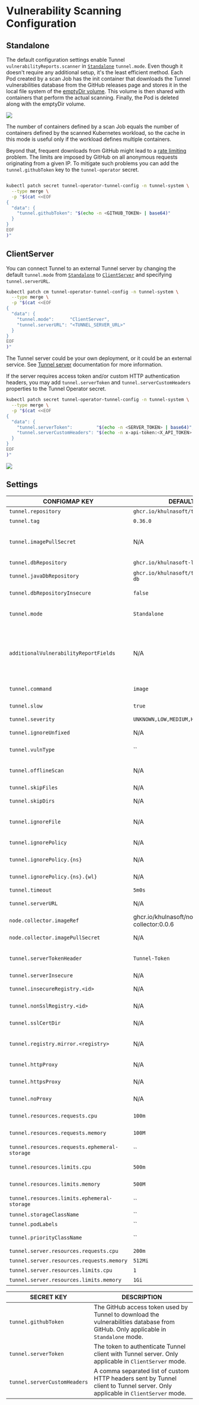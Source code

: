 # Vulnerability Scanning Configuration

## Standalone

The default configuration settings enable Tunnel `vulnerabilityReports.scanner` in [`Standalone`][tunnel-standalone]
`tunnel.mode`. Even though it doesn't require any additional setup, it's the least efficient method. Each Pod created
by a scan Job has the init container that downloads the Tunnel vulnerabilities database from the GitHub releases page
and stores it in the local file system of the [emptyDir volume]. This volume is then shared with containers that perform
the actual scanning. Finally, the Pod is deleted along with the emptyDir volume.

![](./../../images/design/tunnel-standalone.png)

The number of containers defined by a scan Job equals the number of containers defined by the scanned Kubernetes
workload, so the cache in this mode is useful only if the workload defines multiple containers.

Beyond that, frequent downloads from GitHub might lead to a [rate limiting] problem. The limits are imposed by GitHub on
all anonymous requests originating from a given IP. To mitigate such problems you can add the `tunnel.githubToken` key to
the `tunnel-operator` secret.

```bash

kubectl patch secret tunnel-operator-tunnel-config -n tunnel-system \
  --type merge \
  -p "$(cat <<EOF
{
  "data": {
    "tunnel.githubToken": "$(echo -n <GITHUB_TOKEN> | base64)"
  }
}
EOF
)"
```

## ClientServer

You can connect Tunnel to an external Tunnel server by changing the default `tunnel.mode` from
[`Standalone`][tunnel-standalone] to [`ClientServer`][tunnel-clientserver] and specifying `tunnel.serverURL`.

```bash
kubectl patch cm tunnel-operator-tunnel-config -n tunnel-system \
  --type merge \
  -p "$(cat <<EOF
{
  "data": {
    "tunnel.mode":      "ClientServer",
    "tunnel.serverURL": "<TUNNEL_SERVER_URL>"
  }
}
EOF
)"
```

The Tunnel server could be your own deployment, or it could be an external service. See [Tunnel server][tunnel-clientserver] documentation for more information.

If the server requires access token and/or custom HTTP authentication headers, you may add `tunnel.serverToken` and `tunnel.serverCustomHeaders` properties to the Tunnel Operator secret.

```bash
kubectl patch secret tunnel-operator-tunnel-config -n tunnel-system \
  --type merge \
  -p "$(cat <<EOF
{
  "data": {
    "tunnel.serverToken":         "$(echo -n <SERVER_TOKEN> | base64)",
    "tunnel.serverCustomHeaders": "$(echo -n x-api-token:<X_API_TOKEN> | base64)"
  }
}
EOF
)"
```

![](./../../images/design/tunnel-clientserver.png)

## Settings

| CONFIGMAP KEY                            | DEFAULT                                   | DESCRIPTION                                                                                                                                                                                                                                                                                                                                                                                      |
|------------------------------------------|-------------------------------------------|--------------------------------------------------------------------------------------------------------------------------------------------------------------------------------------------------------------------------------------------------------------------------------------------------------------------------------------------------------------------------------------------------|
| `tunnel.repository`                       | `ghcr.io/khulnasoft/tunnel`              | Repository of the Tunnel image                                                                                                                                                                                                                                                                                                                                                                    |
| `tunnel.tag`                              | `0.36.0`                                  | Version of the Tunnel image                                                                                                                                                                                                                                                                                                                                                                       |
| `tunnel.imagePullSecret`                  | N/A                                       | imagePullSecret is the secret name to be used when pulling tunnel image from private registries example: `reg-secret`. It is the user responsibility to create the secret for the private registry in `tunnel-operator` namespace.                                                                                                                                                                 |
| `tunnel.dbRepository`                     | `ghcr.io/khulnasoft-lab/tunnel-db`           | External OCI Registry to download the vulnerability database                                                                                                                                                                                                                                                                                                                                     |
| `tunnel.javaDbRepository`                 | `ghcr.io/khulnasoft/tunnel-java-db`      | External OCI Registry to download the vulnerability database for Java                                                                                                                                                                                                                                                                                                                            |
| `tunnel.dbRepositoryInsecure`             | `false`                                   | The Flag to enable insecure connection for downloading tunnel-db via proxy (air-gaped env)                                                                                                                                                                                                                                                                                                        |
| `tunnel.mode`                             | `Standalone`                              | Tunnel client mode. Either `Standalone` or `ClientServer`. Depending on the active mode other settings might be applicable or required.                                                                                                                                                                                                                                                           |
| `additionalVulnerabilityReportFields`    | N/A                                       | A comma separated list of additional fields which can be added to the VulnerabilityReport. Possible values: `Description,Links,CVSS,Target,Class,PackagePath,PackageType`. Description will add more data about vulnerability. Links - all the references to a specific vulnerability. CVSS - data about CVSSv2/CVSSv3 scoring and vectors. Target - vulnerable element. Class - OS or library vulnerability |
| `tunnel.command`                          | `image`                                   | command. One of `image`, `filesystem` or `rootfs` scanning. Depending on the target type required for the scan.                                                                                                                                                                                                                                                                                  |
| `tunnel.slow`                             | `true`                                    | this flag is to use less CPU/memory for scanning though it takes more time than normal scanning. It fits small-footprint                                                                                                                                                                                                                                                                         |
| `tunnel.severity`                         | `UNKNOWN,LOW,MEDIUM,HIGH,CRITICAL`        | A comma separated list of severity levels reported by Tunnel                                                                                                             |
| `tunnel.ignoreUnfixed`                    | N/A                                       | Whether to show only fixed vulnerabilities in vulnerabilities reported by Tunnel. Set to `"true"` to enable it.                                                                                                                                                                                                                                                                                   |
| `tunnel.vulnType`                    | ``                                      | this flag can be used to tell Tunnel to filter vulnerabilities by a pkg-type (library, os)                                                                                                                                                                                                                                                                                   |
| `tunnel.offlineScan`                      | N/A                                       | Whether to enable the offline scan mode of Tunnel preventing outgoing calls, e.g. to <search.maven.org> for additional vulnerability information. Set to `"true"` to enable it.                                                                                                                                                                                                                   |
| `tunnel.skipFiles`                        | N/A                                       | A comma separated list of file paths for Tunnel to skip traversal.                                                                                                                                                                                                                                                                                                                                |
| `tunnel.skipDirs`                         | N/A                                       | A comma separated list of directories for Tunnel to skip traversal.                                                                                                                                                                                                                                                                                                                               |
| `tunnel.ignoreFile`                       | N/A                                       | It specifies the `.tunnelignore` file which contains a list of vulnerability IDs to be ignored from vulnerabilities reported by Tunnel.                                                                                                                                                                                                                                                            |
| `tunnel.ignorePolicy`                     | N/A                                       | It specifies a fallback [policy](https://khulnasoft.github.io/tunnel/latest/docs/vulnerability/examples/filter/#by-open-policy-agent) file which allows to customize which vulnerabilities are reported by Tunnel.                                                                                                                                                                               |
| `tunnel.ignorePolicy.{ns}`                | N/A                                       | It specifies a namespace specific [policy](https://khulnasoft.github.io/tunnel/latest/docs/vulnerability/examples/filter/#by-open-policy-agent) file which allows to customize which vulnerabilities are reported by Tunnel.                                                                                                                                                                     |
| `tunnel.ignorePolicy.{ns}.{wl}`           | N/A                                       | It specifies a namespace/workload specific [policy](https://khulnasoft.github.io/tunnel/latest/docs/vulnerability/examples/filter/#by-open-policy-agent) file which allows to customize which vulnerabilities are reported by Tunnel.                                                                                                                                                            |
| `tunnel.timeout`                          | `5m0s`                                    | The duration to wait for scan completion                                                                                                                                                                                                                                                                                                                                                         |
| `tunnel.serverURL`                        | N/A                                       | The endpoint URL of the Tunnel server. Required in `ClientServer` mode.                                                                                                                                                                                                                                                                                                                           |
| `node.collector.imageRef`                | ghcr.io/khulnasoft/node-collector:0.0.6 | The imageRef use for node-collector job .                                                                                                                                                                                                                                                                                                                                                        |
| `node.collector.imagePullSecret`             | N/A                | imagePullSecret is the secret name to be used when pulling tunnel node-collector from private registries .                                                                                                                                                                                                                                                                                                           |
| `tunnel.serverTokenHeader`                | `Tunnel-Token`                             | The name of the HTTP header to send the authentication token to Tunnel server. Only application in `ClientServer` mode when `tunnel.serverToken` is specified.                                                                                                                                                                                                                                     |
| `tunnel.serverInsecure`                   | N/A                                       | The Flag to enable insecure connection to the Tunnel server.                                                                                                                                                                                                                                                                                                                                      |
| `tunnel.insecureRegistry.<id>`            | N/A                                       | The registry to which insecure connections are allowed. There can be multiple registries with different registry `<id>`.                                                                                                                                                                                                                                                                         |
| `tunnel.nonSslRegistry.<id>`              | N/A                                       | A registry without SSL. There can be multiple registries with different registry `<id>`.                                                                                                                                                                                                                                                                                                         |
| `tunnel.sslCertDir`                         | N/A                                  | sslCertDir can be used to override the system default locations for SSL certificate files directory , example: /ssl/certs                                                                                                                                                                               |
| `tunnel.registry.mirror.<registry>`       | N/A                                       | Mirror for the registry `<registry>`, e.g. `tunnel.registry.mirror.index.docker.io: mirror.io` would use `mirror.io` to get images originated from `index.docker.io`                                                                                                                                                                                                                              |
| `tunnel.httpProxy`                        | N/A                                       | The HTTP proxy used by Tunnel to download the vulnerabilities database from GitHub.                                                                                                                                                                                                                                                                                                               |
| `tunnel.httpsProxy`                       | N/A                                       | The HTTPS proxy used by Tunnel to download the vulnerabilities database from GitHub.                                                                                                                                                                                                                                                                                                              |
| `tunnel.noProxy`                          | N/A                                       | A comma separated list of IPs and domain names that are not subject to proxy settings.                                                                                                                                                                                                                                                                                                           |
| `tunnel.resources.requests.cpu`           | `100m`                                    | The minimum amount of CPU required to run Tunnel scanner pod.                                                                                                                                                                                                                                                                                                                                     |
| `tunnel.resources.requests.memory`        | `100M`                                    | The minimum amount of memory required to run Tunnel scanner pod.                                                                                                                                                                                                                                                                                                                                  |
| `tunnel.resources.requests.ephemeral-storage`        |``                                    | The minimum amount of ephemeral-storage required to run Tunnel scanner pod.                                                                                                                                                                                                                                                                                                                |
| `tunnel.resources.limits.cpu`             | `500m`                                    | The maximum amount of CPU allowed to run Tunnel scanner pod.                                                                                                                                                                                                                                                                                                                                      |
| `tunnel.resources.limits.memory`          | `500M`                                    | The maximum amount of memory allowed to run Tunnel scanner pod.                                                                                                                                                                                                                                                                                                                                   |
| `tunnel.resources.limits.ephemeral-storage`          | ``| The maximum amount of ephemeral-storage allowed to run Tunnel scanner pod.                                                                                                                                                                                                                                                                                                                 |
| `tunnel.storageClassName`                 | ``                                        | The name of the storage class to be used for Tunnel server PVC.                                                                                                                                                                                                                                                                                                                                   |
| `tunnel.podLabels`                        | ``| The extra pod labels to be used for Tunnel server.                                                                                                                                                                                                                                                                                                                                                |
| `tunnel.priorityClassName`                | ``                                        | PriorityClassName is the name of the priority class used for tunnel server.                                                                                                                                                                                                                                                                                                                       |
| `tunnel.server.resources.requests.cpu`    | `200m`                                    | The minimum amount of CPU required to run tunnel server.                                                                                                                                                                                                                                                                                                                                          |
| `tunnel.server.resources.requests.memory` | `512Mi`                                   | The minimum amount of memory required to run tunnel server.                                                                                                                                                                                                                                                                                                                                       |
| `tunnel.server.resources.limits.cpu`      | `1`                                       | The maximum amount of CPU allowed to run tunnel server.                                                                                                                                                                                                                                                                                                                                           |
| `tunnel.server.resources.limits.memory`   | `1Gi`                                     | The maximum amount of memory allowed to run tunnel server.                                                                                                                                                                                                                                                                                                                                        |

| SECRET KEY| DESCRIPTION|
|---|---|
| `tunnel.githubToken`| The GitHub access token used by Tunnel to download the vulnerabilities database from GitHub. Only applicable in `Standalone` mode. |
| `tunnel.serverToken`| The token to authenticate Tunnel client with Tunnel server. Only applicable in `ClientServer` mode.|
| `tunnel.serverCustomHeaders`| A comma separated list of custom HTTP headers sent by Tunnel client to Tunnel server. Only applicable in `ClientServer` mode.|

[tunnel-standalone]: https://khulnasoft.github.io/tunnel/latest/docs/references/modes/standalone/
[emptyDir volume]: https://kubernetes.io/docs/concepts/storage/volumes/#emptydir
[rate limiting]: https://docs.github.com/en/free-pro-team@latest/rest/overview/resources-in-the-rest-api#rate-limiting
[tunnel-clientserver]: https://khulnasoft.github.io/tunnel/latest/docs/references/modes/client-server/
